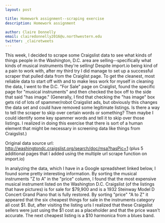 ```yaml
---
layout: post

title: Homework assignment--scraping exercise
description: Homework assignment

author: Claire Donnelly
email: clairedonnelly2016@u.northwestern.edu
twitter: _clairetweets
---
```


This week, I decided to scrape some Craigslist data to see what kinds of things people in the Washington, D.C. area are selling--specifically what kinds of musical instruments they're selling! Despite import.io being kind of a pain to work with, after my third try I did manage to set up a successful scraper that pulled data from the Craiglist page. To get the cleanest, most reliable data to start off with and to make less work for myself in cleaning the data, I went to the D.C. "For Sale" page on Craiglist, found the specific page for "musical instruments" and then checked the box off to the side that said "has image." (Generally, I find that checking the "has image" box gets rid of lots of spammer/robot Craigslist ads, but obviously this changes the data set and could have removed some legitimate listings. Is there a way to tell the scraper to skip over certain words or something? Then maybe I could identify some key spammer words and tell it to skip over those listings. I realized in doing this exercise that there is sort of a human element that might be necessary in screening data like things from Craigslist.)

Original data source url: http://washingtondc.craigslist.org/search/doc/msa?hasPic=1
(plus 5 additional pages that I added using the multiple url scrape function on import.io)

In analyzing the data, which I have in a Google spreadsheet linked below, I found some pretty interesting information. By sorting the musical instruments "Z to A" in the "price" column, I found that the most expensive musical instrument listed on the Washington D.C. Craigslist (of the listings that have pictures) is for sale for $79,900 and is a 1932 Steinway Model D Concert Grand Piano that is fully restored. By sorting "price" "A to Z" it appeared that the six cheapest things for sale in the instruments category all cost $1. But, after visiting the listing urls I realized that these Craigslist sellers were just using the $1 cost as a placeholder and that the price wasn't accurate. The next cheapest listing is a $10 harmonica from a blues band. 

